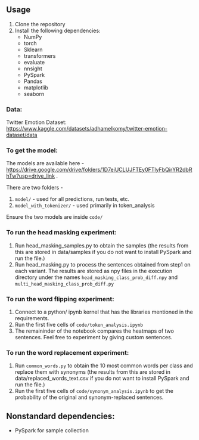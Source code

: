 ## Usage

1. Clone the repository
2. Install the following dependencies:
   - NumPy
   - torch
   - Sklearn
   - transformers
   - evaluate
   - nnsight   
   - PySpark
   - Pandas
   - matplotlib
   - seaborn
  
### Data:
Twitter Emotion Dataset: https://www.kaggle.com/datasets/adhamelkomy/twitter-emotion-dataset/data

### To get the model:
The models are available here - https://drive.google.com/drive/folders/1D7eiUCLUJFTEy0FTlyFbQirYR2dbRhTw?usp=drive_link .

There are two folders - 
1. `model/` - used for all predictions, run tests, etc.
2. `model_with_tokenizer/` - used primarily in token_analysis

Ensure the two models are inside `code/`

### To run the head masking experiment:

1. Run head_masking_samples.py to obtain the samples (the results from this are stored in data/samples if you do not want to install PySpark and run the file.)
2. Run head_masking.py to process the sentences obtained from step1 on each variant. The results are stored as npy files in the execution directory under the names `head_masking_class_prob_diff.npy` and `multi_head_masking_class_prob_diff.py`

### To run the word flipping experiment:

1. Connect to a python/ ipynb kernel that has the libraries mentioned in the requirements.
2. Run the first five cells of `code/token_analysis.ipynb`
3. The remaininder of the notebook compares the heatmaps of two sentences. Feel free to experiment by giving custom sentences.

### To run the word replacement experiment:

1. Run `common_words.py` to obtain the 10 most common words per class and replace them with synonyms (the results from this are stored in data/replaced_words_text.csv if you do not want to install PySpark and run the file.)
2. Run the first five cells of `code/synonym_analysis.ipynb` to get the probability of the original and synonym-replaced sentences.

## Nonstandard dependencies:

- PySpark for sample collection
